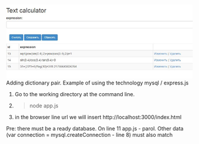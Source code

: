 ![alt text](img.jpg)
Adding dictionary pair. Example of using the technology mysql / express.js

1. Go to the working directory at the command line.
2. >node app.js
3. in the browser line url we will insert http://localhost:3000/index.html

Pre: there must be a ready database. On line 11 app.js - parol. Other data (var connection = mysql.createConnection - line 8) must also match
